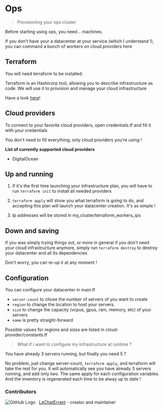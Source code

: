 # Ops

> Provisioning your ops cluster

Before starting using ops, you need... machines.

If you don't have your a datacenter at your service (which I understand !), you can command a bunch of workers on cloud providers here

## Terraform

You will need terraform to be installed.

Terraform is an Hashicorp tool, allowing you to describe infrastructure as code. We will use it to provision and manage your cloud infrastructure

Have a look [here](https://www.terraform.io/)!

## Cloud providers

To connect to your favorite cloud providers, open credentials.tf and fill it with your credentials

You don't need to fill everything, only cloud providers you're using !

**List of currently supported cloud providers**
  * DigitalOcean

## Up and running

1. If it's the first time launching your infrastructure plan, you will have to run `terraform init` to install all needed providers

2. `terraform apply` will show you what terraform is going to do, and accepting this plan will launch your datacenter creation. It's as simple !

3. Ip addresses will be stored in my_cluster/terraform_workers_ips

## Down and saving

If you was simply trying things out, or more in general if you don't need your cloud infrastructure anymore, simply run `terraform destroy` to destroy your datacenter and all its dependencies

Don't worry, you can re-up it at any moment !

## Configuration

You can configure your datacenter in main.tf
 * `server-count` to chose the number of servers of you want to create
 * `region` to change the location to host your servers.
 * `size` to change the capacity (vcpus, gpus, ram, memory, etc) of your servers
 * `name` is pretty straight-forward

Possible values for regions and sizes are listed in cloud-provider/constants.tf

> What if i want to configure my infrastructure at runtime ?

You have already 3 servers running, but finally you need 5 ?

No problem, just change server-count, `terraform apply`, and terraform will take the rest for you. It will automatically see you have already 3 servers running, and add only two. The same apply for each configuration variables. And the inventory is regenerated each time to be alway up to date !

### Contributors

![GitHub Logo](https://github.com/LeChatErrant.png?size=30) &nbsp; [LeChatErrant](https://github.com/LeChatErrant) - creator and maintainer
